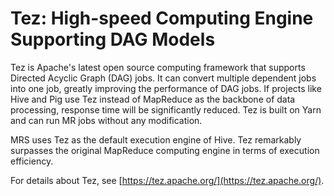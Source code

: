 # Tez: High-speed Computing Engine Supporting DAG Models<a name="EN-US_TOPIC_0225629156"></a>

Tez is Apache's latest open source computing framework that supports Directed Acyclic Graph \(DAG\) jobs. It can convert multiple dependent jobs into one job, greatly improving the performance of DAG jobs. If projects like Hive and Pig use Tez instead of MapReduce as the backbone of data processing, response time will be significantly reduced. Tez is built on Yarn and can run MR jobs without any modification.

MRS uses Tez as the default execution engine of Hive. Tez remarkably surpasses the original MapReduce computing engine in terms of execution efficiency.

For details about Tez, see  [https://tez.apache.org/](https://tez.apache.org/).


